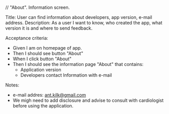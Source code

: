 // "About". Information screen.

Title: User can find information about developers, app version, e-mail address.
Description: As a user I want to know, who created the app, what version it is and where to send feedback.

Acceptance criteria:
  * Given I am on homepage of app.
  * Then I should see button "About"
  * When I click button "About"
  * Then I should see the information page "About" that contains:
      * Application version
      * Developers contact Information with e-mail

Notes:
- e-mail addres: ant.kilk@gmail.com
- We migh need to add disclosure and advise to consult with cardiologist before using the application.
